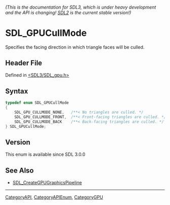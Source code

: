 ###### (This is the documentation for SDL3, which is under heavy development and the API is changing! [SDL2](https://wiki.libsdl.org/SDL2/) is the current stable version!)
# SDL_GPUCullMode

Specifies the facing direction in which triangle faces will be culled.

## Header File

Defined in [<SDL3/SDL_gpu.h>](https://github.com/libsdl-org/SDL/blob/main/include/SDL3/SDL_gpu.h)

## Syntax

```c
typedef enum SDL_GPUCullMode
{
    SDL_GPU_CULLMODE_NONE,   /**< No triangles are culled. */
    SDL_GPU_CULLMODE_FRONT,  /**< Front-facing triangles are culled. */
    SDL_GPU_CULLMODE_BACK    /**< Back-facing triangles are culled. */
} SDL_GPUCullMode;
```

## Version

This enum is available since SDL 3.0.0

## See Also

- [SDL_CreateGPUGraphicsPipeline](SDL_CreateGPUGraphicsPipeline)

----
[CategoryAPI](CategoryAPI), [CategoryAPIEnum](CategoryAPIEnum), [CategoryGPU](CategoryGPU)

